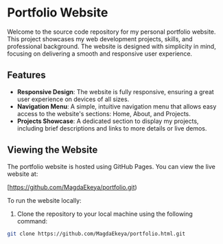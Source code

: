 # Portfolio Website

Welcome to the source code repository for my personal portfolio website. This project showcases my web development projects, skills, and professional background. The website is designed with simplicity in mind, focusing on delivering a smooth and responsive user experience.

## Features

- **Responsive Design**: The website is fully responsive, ensuring a great user experience on devices of all sizes.
- **Navigation Menu**: A simple, intuitive navigation menu that allows easy access to the website's sections: Home, About, and Projects.
- **Projects Showcase**: A dedicated section to display my projects, including brief descriptions and links to more details or live demos.

## Viewing the Website

The portfolio website is hosted using GitHub Pages. You can view the live website at:

[https://github.com/MagdaEkeya/portfolio.git)

To run the website locally:

1. Clone the repository to your local machine using the following command:

```bash
git clone https://github.com/MagdaEkeya/portfolio.html.git

